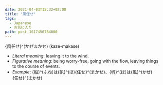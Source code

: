```yaml
---
date: 2021-04-03T15:32+02:00
title: "風任せ"
tags:
  - Japanese
  - お気に入り
path: post-1617456764000
---
```


{風任せ}^(かぜまかせ) (kaze-makase)

- _Literal meaning_: leaving it to the wind.
- _Figurative meaning_: being worry-free, going with the flow, leaving things to the course of events.
- _Example_: {船}^(ふね)は{帆}^(ほ){任せ}^(まかせ)、{帆}^(ほ)は{風}^(かぜ){任せ}^(まかせ)
